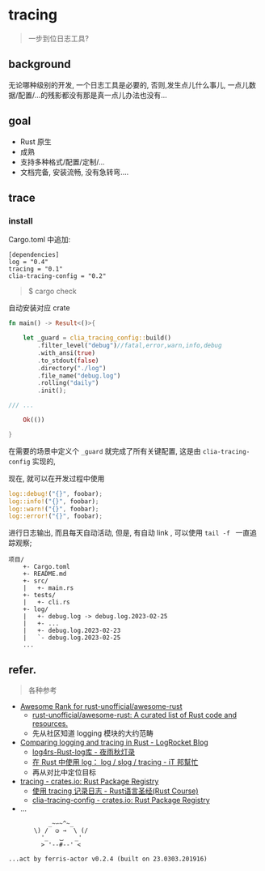 # tracing
> 一步到位日志工具?

## background

无论哪种级别的开发,
一个日志工具是必要的,
否则,发生点儿什么事儿, 一点儿数据/配置/...的残影都没有那是真一点儿办法也没有...


## goal

- Rust 原生
- 成熟
- 支持多种格式/配置/定制/...
- 文档完备, 安装流畅, 没有急转弯....

## trace

### install

Cargo.toml 中追加:

    [dependencies]
    log = "0.4"
    tracing = "0.1"
    clia-tracing-config = "0.2"

> $ cargo check 

自动安装对应 crate

```rust
fn main() -> Result<()>{

    let _guard = clia_tracing_config::build()
        .filter_level("debug")//fatal,error,warn,info,debug
        .with_ansi(true)
        .to_stdout(false)
        .directory("./log")
        .file_name("debug.log")
        .rolling("daily")
        .init();

/// ...

    Ok(())

}
```

在需要的场景中定义个 `_guard` 就完成了所有关键配置,
这是由 `clia-tracing-config` 实现的,

现在, 就可以在开发过程中使用

```rust
log::debug!("{}", foobar);
log::info!("{}", foobar);
log::warn!("{}", foobar);
log::error!("{}", foobar);
```

进行日志输出, 而且每天自动活动, 但是, 有自动 link ,
可以使用 `tail -f ` 一直追踪观察;

```
项目/
    +- Cargo.toml
    +- README.md
    +- src/
    |   +- main.rs
    +- tests/
    |   +- cli.rs
    +- log/
    |   +- debug.log -> debug.log.2023-02-25
    |   +- ...
    |   +- debug.log.2023-02-23
    |   `- debug.log.2023-02-25
    ...
```






## refer.
> 各种参考

- [Awesome Rank for rust-unofficial/awesome-rust](https://awesomerank.github.io/lists/rust-unofficial/awesome-rust.html#cryptocurrencies)
    - [rust-unofficial/awesome-rust: A curated list of Rust code and resources.](https://github.com/rust-unofficial/awesome-rust)
    - 先从社区知道 logging 模块的大约范畴
- [Comparing logging and tracing in Rust - LogRocket Blog](https://blog.logrocket.com/comparing-logging-tracing-rust/)
    - [log4rs-Rust-log库 - 夜雨秋灯录](https://privaterookie.github.io/posts/2020-02-03-log4rs-Rust-log%E5%BA%93.html)
    - [在 Rust 中使用 log： log / slog / tracing - iT 邦幫忙](https://ithelp.ithome.com.tw/articles/10252834)
    - 再从对比中定位目标
- [tracing - crates.io: Rust Package Registry](https://choosealicense.com/licenses/mit)
    - [使用 tracing 记录日志 - Rust语言圣经(Rust Course)](https://course.rs/logs/tracing.html)
    - [clia-tracing-config - crates.io: Rust Package Registry](https://crates.io/crates/clia-tracing-config)
- ...





```
           _~∽~^~_
       \) /  ◶ →  \ (/
         '_   ⏡   _'
         > '--#--' <

...act by ferris-actor v0.2.4 (built on 23.0303.201916)
```


